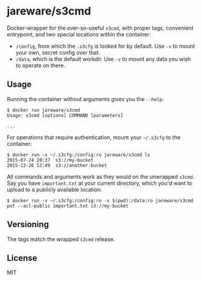 # jareware/s3cmd

Docker-wrapper for the ever-so-useful `s3cmd`, with proper tags, convenient entrypoint, and two special locations within the container:

 * `/config`, from which the `.s3cfg` is looked for by default. Use `-v` to mount your own, secret config over that.
 * `/data`, which is the default workdir. Use `-v` to mount any data you wish to operate on there.

## Usage

Running the container without arguments gives you the `--help`:

```
$ docker run jareware/s3cmd
Usage: s3cmd [options] COMMAND [parameters]

...
```

For operations that require authentication, mount your `~/.s3cfg` to the container:

```
$ docker run -v ~/.s3cfg:/config:ro jareware/s3cmd ls
2015-07-24 20:37  s3://my-bucket
2015-12-26 12:49  s3://another-bucket
```

All commands and arguments work as they would on the unwrapped `s3cmd`. Say you have `important.txt` at your current directory, which you'd want to upload to a publicly available location:

```
$ docker run -v ~/.s3cfg:/config:ro -v $(pwd):/data:ro jareware/s3cmd put --acl-public important.txt s3://my-bucket
```

## Versioning

The tags match the wrapped `s3cmd` release.

## License

MIT
